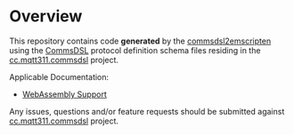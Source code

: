# Overview
This repository contains code **generated** by the [commsdsl2emscripten](https://github.com/commschamp/commsdsl)
using the [CommsDSL](https://github.com/commschamp/CommsDSL-Specification) protocol definition schema files
residing in the [cc.mqtt311.commsdsl](https://github.com/commschamp/cc.mqtt311.commsdsl) project.

Applicable Documentation:

- [WebAssembly Support](https://github.com/commschamp/commsdsl/blob/master/doc/WebAssemblySupport.md)

Any issues, questions and/or feature requests
should be submitted against [cc.mqtt311.commsdsl](https://github.com/commschamp/cc.mqtt311.commsdsl) project.

